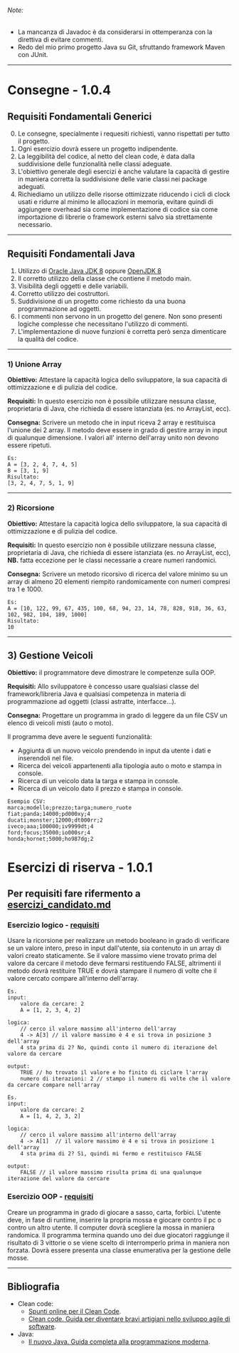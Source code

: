 ###### Note:

- La mancanza di Javadoc è da considerarsi in ottemperanza con la direttiva di evitare commenti.
- Redo del mio primo progetto Java su Git, sfruttando framework Maven con JUnit.

---

# Consegne - 1.0.4

## Requisiti Fondamentali Generici

0. Le consegne, specialmente i requesiti richiesti, vanno rispettati per tutto il progetto.
1. Ogni esercizio dovrà essere un progetto indipendente.
2. La leggibilità del codice, al netto del clean code, è data dalla suddivisione delle funzionalità nelle classi adeguate.
3. L'obiettivo generale degli esercizi è anche valutare la capacità di gestire in maniera corretta la suddivisione delle varie classi nei package adeguati.
4. Richiediamo un utilizzo delle risorse ottimizzate riducendo i cicli di clock usati e ridurre al minimo le allocazioni in memoria, evitare quindi di aggiungere overhead sia come implementazione di codice sia come importazione di librerie o framework esterni salvo sia strettamente necessario.

---

## Requisiti Fondamentali Java

1. Utilizzo di [Oracle Java JDK 8](https://www.oracle.com/it/java/technologies/javase/javase8-archive-downloads.html) oppure [OpenJDK 8](https://openjdk.org/projects/jdk8/)
2. Il corretto utilizzo della classe che contiene il metodo main.
3. Visibilità degli oggetti e delle variabili.
4. Corretto utilizzo dei costruttori.
5. Suddivisione di un progetto come richiesto da una buona programmazione ad oggetti.
6. I commenti non servono in un progetto del genere. Non sono presenti logiche complesse che necessitano l'utilizzo di commenti.
7. L'implementazione di nuove funzioni è corretta però senza dimenticare la qualità del codice.

---

### **1) Unione Array**

**Obiettivo:** Attestare la capacità logica dello sviluppatore, la sua capacità di ottimizzazione e di pulizia del codice.

**Requisiti:** In questo esercizio non è possibile utilizzare nessuna classe, proprietaria di Java, che richieda di essere istanziata (es. no ArrayList, ecc).

**Consegna:**
Scrivere un metodo che in input riceva 2 array e restituisca l'unione dei 2 array. Il metodo deve essere in grado di gestire array in input di qualunque dimensione.
I valori all' interno dell'array unito non devono essere ripetuti.

```
Es:
A = [3, 2, 4, 7, 4, 5]
B = [3, 1, 9]
Risultato:
[3, 2, 4, 7, 5, 1, 9]
```

---

### **2) Ricorsione**

**Obiettivo:** Attestare la capacità logica dello sviluppatore, la sua capacità di ottimizzazione e di pulizia del codice.

**Requisiti:** In questo esercizio non è possibile utilizzare nessuna classe, proprietaria di Java, che richieda di essere istanziata (es. no ArrayList, ecc), **NB.** fatta eccezione per le classi necessarie a creare numeri randomici.

**Consegna:**
Scrivere un metodo ricorsivo di ricerca del valore minimo su un array di almeno 20 elementi riempito randomicamente con numeri compresi tra 1 e 1000.

```
Es:
A = [10, 122, 99, 67, 435, 100, 68, 94, 23, 14, 78, 828, 918, 36, 63, 102, 982, 104, 189, 1000]
Risultato:
10
```

---

## **3) Gestione Veicoli**

**Obiettivo:** il programmatore deve dimostrare le competenze sulla OOP.

**Requisiti:** Allo sviluppatore è concesso usare qualsiasi classe del framework/libreria Java e qualsiasi competenza in materia di programmazione ad oggetti (classi astratte, interfacce...).

**Consegna:**
Progettare un programma in grado di leggere da un file CSV un elenco di veicoli misti (auto o moto).

Il programma deve avere le seguenti funzionalità:

- Aggiunta di un nuovo veicolo prendendo in input da utente i dati e inserendoli nel file.
- Ricerca dei veicoli appartenenti alla tipologia auto o moto e stampa in console.
- Ricerca di un veicolo data la targa e stampa in console.
- Ricerca di un veicolo dato il prezzo e stampa in console.

```csv
Esempio CSV:
marca;modello;prezzo;targa;numero_ruote
fiat;panda;14000;pd000xy;4
ducati;monster;12000;dt000rr;2
iveco;aaa;100000;iv9999dt;4
ford;focus;35000;io000sr;4
honda;hornet;5000;ho987dg;2
```

# Esercizi di riserva - 1.0.1

## Per requisiti fare rifermento a [esercizi_candidato.md](https://github.com/Italia-On-Site/accademia_ios/blob/main/esercizi_candidato.md)

### Esercizio logico - [requisiti](https://github.com/Italia-On-Site/accademia_ios/blob/main/esercizi_candidato.md#2-ricorsione)

Usare la ricorsione per realizzare un metodo booleano in grado di verificare se un valore intero, preso in input dall'utente, sia contenuto in un array di valori creato staticamente. Se il valore massimo viene trovato prima del valore da cercare il metodo deve fermarsi restituendo FALSE, altrimenti il metodo dovrà restituire TRUE e dovrà stampare il numero di volte che il valore cercato compare all'interno dell'array.

```
Es.
input:
    valore da cercare: 2
    A = [1, 2, 3, 4, 2]

logica:
    // cerco il valore massimo all'interno dell'array
    4 -> A[3] // il valore massimo è 4 e si trova in posizione 3 dell'array
    4 sta prima di 2? No, quindi conto il numero di iterazione del valore da cercare

output:
    TRUE // ho trovato il valore e ho finito di ciclare l'array
    numero di iterazioni: 2 // stampo il numero di volte che il valore da cercare compare nell'array
```

```
Es.
input:
    valore da cercare: 2
    A = [1, 4, 2, 3, 2]

logica:
    // cerco il valore massimo all'interno dell'array
    4 -> A[1]  // il valore massimo è 4 e si trova in posizione 1 dell'array
    4 sta prima di 2? Sì, quindi mi fermo e restituisco FALSE

output:
    FALSE // il valore massimo risulta prima di una qualunque iterazione del valore da cercare
```

### Esercizio OOP - [requisiti](https://github.com/Italia-On-Site/accademia_ios/blob/main/esercizi_candidato.md#3-gestione-veicoli)

Creare un programma in grado di giocare a sasso, carta, forbici. L'utente deve, in fase di runtime, inserire la propria mossa e giocare contro il pc o contro un altro utente. Il computer dovrà scegliere la mossa in maniera randomica. Il programma termina quando uno dei due giocatori raggiunge il risultato di 3 vittorie o se viene scelto di interromperlo prima in maniera non forzata. Dovrà essere presenta una classe enumerativa per la gestione delle mosse.

---

## Bibliografia

- Clean code:
  - [Spunti online per il Clean Code](https://ddelfio.medium.com/cosa-ho-imparato-leggendo-il-libro-clean-code-di-robert-c-martin-87ebdd6290f0).
  - [Clean code. Guida per diventare bravi artigiani nello sviluppo agile di software](https://www.apogeonline.com/libri/clean-code-robert-c-martin/).
- Java:
  - [Il nuovo Java. Guida completa alla programmazione moderna](https://www.hoepli.it/libro/il-nuovo-java/9788820399306.html).
